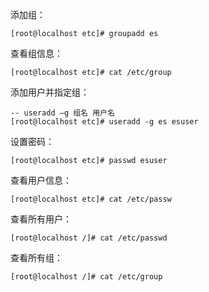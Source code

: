 添加组：

~~~
[root@localhost etc]# groupadd es
~~~

查看组信息：

~~~
[root@localhost etc]# cat /etc/group
~~~

添加用户并指定组：

~~~
-- useradd –g 组名 用户名
[root@localhost etc]# useradd -g es esuser
~~~

设置密码：

~~~
[root@localhost etc]# passwd esuser
~~~

查看用户信息：

~~~
[root@localhost etc]# cat /etc/passw
~~~

查看所有用户：

~~~
[root@localhost /]# cat /etc/passwd
~~~

查看所有组：

~~~
[root@localhost /]# cat /etc/group
~~~

